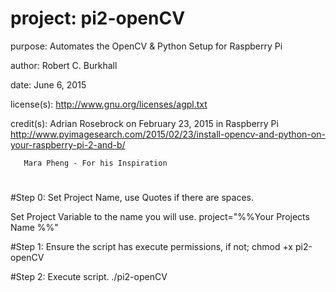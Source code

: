 #   project: pi2-openCV

purpose: Automates the OpenCV & Python Setup for Raspberry Pi

author:  Robert C. Burkhall

date:    June 6, 2015

license(s): http://www.gnu.org/licenses/agpl.txt

credit(s): 
           Adrian Rosebrock on February 23, 2015 in Raspberry Pi
           http://www.pyimagesearch.com/2015/02/23/install-opencv-and-python-on-your-raspberry-pi-2-and-b/

	   Mara Pheng - For his Inspiration
##
#
#Step 0: 
Set Project Name, use Quotes if there are spaces.

Set Project Variable to the name you will use.
	project="%%Your Projects Name %%"

#Step 1:
Ensure the script has execute permissions, if not;
	chmod +x pi2-openCV

#Step 2: Execute script.
	./pi2-openCV 

